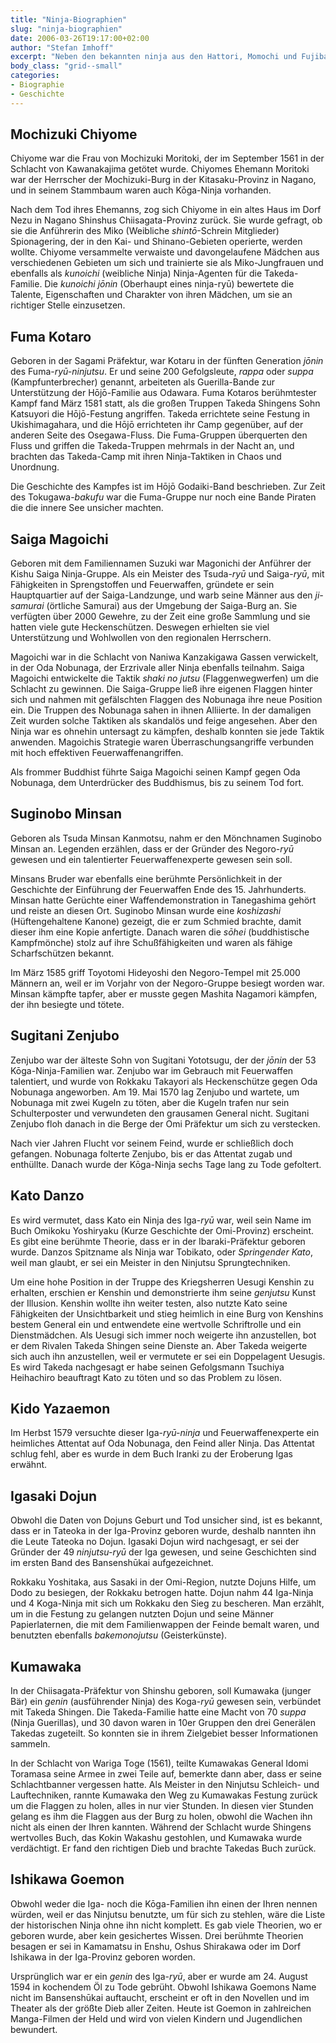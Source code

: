 ```yaml
---
title: "Ninja-Biographien"
slug: "ninja-biographien"
date: 2006-03-26T19:17:00+02:00
author: "Stefan Imhoff"
excerpt: "Neben den bekannten ninja aus den Hattori, Momochi und Fujibayahi-Clans habe es noch weitere ninja, die sich in der Geschichte einen Namen machten."
body_class: "grid--small"
categories:
- Biographie
- Geschichte
---
```


## Mochizuki Chiyome

Chiyome war die Frau von Mochizuki Moritoki, der im September 1561 in der Schlacht von Kawanakajima getötet wurde. Chiyomes Ehemann Moritoki war der Herrscher der Mochizuki-Burg in der Kitasaku-Provinz in Nagano, und in seinem Stammbaum waren auch Kōga-Ninja vorhanden.

Nach dem Tod ihres Ehemanns, zog sich Chiyome in ein altes Haus im Dorf Nezu in Nagano Shinshus Chiisagata-Provinz zurück. Sie wurde gefragt, ob sie die Anführerin des Miko (Weibliche *shintō*-Schrein Mitglieder) Spionagering, der in den Kai- und Shinano-Gebieten operierte, werden wollte. Chiyome versammelte verwaiste und davongelaufene Mädchen aus verschiedenen Gebieten um sich und trainierte sie als Miko-Jungfrauen und ebenfalls als *kunoichi* (weibliche Ninja) Ninja-Agenten für die Takeda-Familie. Die *kunoichi* *jōnin* (Oberhaupt eines ninja-ryū) bewertete die Talente, Eigenschaften und Charakter von ihren Mädchen, um sie an richtiger Stelle einzusetzen.


## Fuma Kotaro

Geboren in der Sagami Präfektur, war Kotaru in der fünften Generation *jōnin* des Fuma-*ryū-ninjutsu*. Er und seine 200 Gefolgsleute, *rappa* oder *suppa* (Kampfunterbrecher) genannt, arbeiteten als Guerilla-Bande zur Unterstützung der Hōjō-Familie aus Odawara. Fuma Kotaros berühmtester Kampf fand März 1581 statt, als die großen Truppen Takeda Shingens Sohn Katsuyori die Hōjō-Festung angriffen. Takeda errichtete seine Festung in Ukishimagahara, und die Hōjō errichteten ihr Camp gegenüber, auf der anderen Seite des Osegawa-Fluss. Die Fuma-Gruppen überquerten den Fluss und griffen die Takeda-Truppen mehrmals in der Nacht an, und brachten das Takeda-Camp mit ihren Ninja-Taktiken in Chaos und Unordnung.

Die Geschichte des Kampfes ist im Hōjō Godaiki-Band beschrieben. Zur Zeit des Tokugawa-*bakufu* war die Fuma-Gruppe nur noch eine Bande Piraten die die innere See unsicher machten.


## Saiga Magoichi

Geboren mit dem Familiennamen Suzuki war Magonichi der Anführer der Kishu Saiga Ninja-Gruppe. Als ein Meister des Tsuda-*ryū* und Saiga-*ryū*, mit Fähigkeiten in Sprengstoffen und Feuerwaffen, gründete er sein Hauptquartier auf der Saiga-Landzunge, und warb seine Männer aus den *ji-samurai* (örtliche Samurai) aus der Umgebung der Saiga-Burg an. Sie verfügten über 2000 Gewehre, zu der Zeit eine große Sammlung und sie hatten viele gute Heckenschützen. Deswegen erhielten sie viel Unterstützung und Wohlwollen von den regionalen Herrschern.

Magoichi war in die Schlacht von Naniwa Kanzakigawa Gassen verwickelt, in der Oda Nobunaga, der Erzrivale aller Ninja ebenfalls teilnahm. Saiga Magoichi entwickelte die Taktik *shaki no jutsu* (Flaggenwegwerfen) um die Schlacht zu gewinnen. Die Saiga-Gruppe ließ ihre eigenen Flaggen hinter sich und nahmen mit gefälschten Flaggen des Nobunaga ihre neue Position ein. Die Truppen des Nobunaga sahen in ihnen Alliierte. In der damaligen Zeit wurden solche Taktiken als skandalös und feige angesehen. Aber den Ninja war es ohnehin untersagt zu kämpfen, deshalb konnten sie jede Taktik anwenden. Magoichis Strategie waren Überraschungsangriffe verbunden mit hoch effektiven Feuerwaffenangriffen.

Als frommer Buddhist führte Saiga Magoichi seinen Kampf gegen Oda Nobunaga, dem Unterdrücker des Buddhismus, bis zu seinem Tod fort.


## Suginobo Minsan

Geboren als Tsuda Minsan Kanmotsu, nahm er den Mönchnamen Suginobo Minsan an. Legenden erzählen, dass er der Gründer des Negoro-*ryū* gewesen und ein talentierter Feuerwaffenexperte gewesen sein soll.

Minsans Bruder war ebenfalls eine berühmte Persönlichkeit in der Geschichte der Einführung der Feuerwaffen Ende des 15. Jahrhunderts. Minsan hatte Gerüchte einer Waffendemonstration in Tanegashima gehört und reiste an diesen Ort. Suginobo Minsan wurde eine *koshizashi* (Hüftengehaltene Kanone) gezeigt, die er zum Schmied brachte, damit dieser ihm eine Kopie anfertigte. Danach waren die *sōhei* (buddhistische Kampfmönche) stolz auf ihre Schußfähigkeiten und waren als fähige Scharfschützen bekannt.

Im März 1585 griff Toyotomi Hideyoshi den Negoro-Tempel mit 25.000 Männern an, weil er im Vorjahr von der Negoro-Gruppe besiegt worden war. Minsan kämpfte tapfer, aber er musste gegen Mashita Nagamori kämpfen, der ihn besiegte und tötete.


## Sugitani Zenjubo

Zenjubo war der älteste Sohn von Sugitani Yototsugu, der der *jōnin* der 53 Kōga-Ninja-Familien war. Zenjubo war im Gebrauch mit Feuerwaffen talentiert, und wurde von Rokkaku Takayori als Heckenschütze gegen Oda Nobunaga angeworben. Am 19. Mai 1570 lag Zenjubo und wartete, um Nobunaga mit zwei Kugeln zu töten, aber die Kugeln trafen nur sein Schulterposter und verwundeten den grausamen General nicht. Sugitani Zenjubo floh danach in die Berge der Omi Präfektur um sich zu verstecken.

Nach vier Jahren Flucht vor seinem Feind, wurde er schließlich doch gefangen. Nobunaga folterte Zenjubo, bis er das Attentat zugab und enthüllte. Danach wurde der Kōga-Ninja sechs Tage lang zu Tode gefoltert.


## Kato Danzo

Es wird vermutet, dass Kato ein Ninja des Iga-*ryū* war, weil sein Name im Buch Omikoku Yoshiryaku (Kurze Geschichte der Omi-Provinz) erscheint. Es gibt eine berühmte Theorie, dass er in der Ibaraki-Präfektur geboren wurde. Danzos Spitzname als Ninja war Tobikato, oder *Springender Kato*, weil man glaubt, er sei ein Meister in den Ninjutsu Sprungtechniken.

Um eine hohe Position in der Truppe des Kriegsherren Uesugi Kenshin zu erhalten, erschien er Kenshin und demonstrierte ihm seine *genjutsu* Kunst der Illusion. Kenshin wollte ihn weiter testen, also nutzte Kato seine Fähigkeiten der Unsichtbarkeit und stieg heimlich in eine Burg von Kenshins bestem General ein und entwendete eine wertvolle Schriftrolle und ein Dienstmädchen. Als Uesugi sich immer noch weigerte ihn anzustellen, bot er dem Rivalen Takeda Shingen seine Dienste an. Aber Takeda weigerte sich auch ihn anzustellen, weil er vermutete er sei ein Doppelagent Uesugis. Es wird Takeda nachgesagt er habe seinen Gefolgsmann Tsuchiya Heihachiro beauftragt Kato zu töten und so das Problem zu lösen.


## Kido Yazaemon

Im Herbst 1579 versuchte dieser Iga-*ryū-ninja* und Feuerwaffenexperte ein heimliches Attentat auf Oda Nobunaga, den Feind aller Ninja. Das Attentat schlug fehl, aber es wurde in dem Buch Iranki zu der Eroberung Igas erwähnt.


## Igasaki Dojun

Obwohl die Daten von Dojuns Geburt und Tod unsicher sind, ist es bekannt, dass er in Tateoka in der Iga-Provinz geboren wurde, deshalb nannten ihn die Leute Tateoka no Dojun. Igasaki Dojun wird nachgesagt, er sei der Gründer der 49 *ninjutsu-ryū* der Iga gewesen, und seine Geschichten sind im ersten Band des Bansenshūkai aufgezeichnet.

Rokkaku Yoshitaka, aus Sasaki in der Omi-Region, nutzte Dojuns Hilfe, um Dodo zu besiegen, der Rokkaku betrogen hatte. Dojun nahm 44 Iga-Ninja und 4 Koga-Ninja mit sich um Rokkaku den Sieg zu bescheren. Man erzählt, um in die Festung zu gelangen nutzten Dojun und seine Männer Papierlaternen, die mit dem Familienwappen der Feinde bemalt waren, und benutzten ebenfalls *bakemonojutsu* (Geisterkünste).


## Kumawaka

In der Chiisagata-Präfektur von Shinshu geboren, soll Kumawaka (junger Bär) ein *genin* (ausführender Ninja) des Koga-*ryū* gewesen sein, verbündet mit Takeda Shingen. Die Takeda-Familie hatte eine Macht von 70 *suppa* (Ninja Guerillas), und 30 davon waren in 10er Gruppen den drei Generälen Takedas zugeteilt. So konnten sie in ihrem Zielgebiet besser Informationen sammeln.

In der Schlacht von Wariga Toge (1561), teilte Kumawakas General Idomi Toramasa seine Armee in zwei Teile auf, bemerkte dann aber, dass er seine Schlachtbanner vergessen hatte. Als Meister in den Ninjutsu Schleich- und Lauftechniken, rannte Kumawaka den Weg zu Kumawakas Festung zurück um die Flaggen zu holen, alles in nur vier Stunden. In diesen vier Stunden gelang es ihm die Flaggen aus der Burg zu holen, obwohl die Wachen ihn nicht als einen der Ihren kannten. Während der Schlacht wurde Shingens wertvolles Buch, das Kokin Wakashu gestohlen, und Kumawaka wurde verdächtigt. Er fand den richtigen Dieb und brachte Takedas Buch zurück.


## Ishikawa Goemon

Obwohl weder die Iga- noch die Kōga-Familien ihn einen der Ihren nennen würden, weil er das Ninjutsu benutzte, um für sich zu stehlen, wäre die Liste der historischen Ninja ohne ihn nicht komplett. Es gab viele Theorien, wo er geboren wurde, aber kein gesichertes Wissen. Drei berühmte Theorien besagen er sei in Kamamatsu in Enshu, Oshus Shirakawa oder im Dorf Ishikawa in der Iga-Provinz geboren worden.

Ursprünglich war er ein *genin* des Iga-*ryū*, aber er wurde am 24. August 1594 in kochendem Öl zu Tode gebrüht. Obwohl Ishikawa Goemons Name nicht im Bansenshūkai auftaucht, erscheint er oft in den Novellen und im Theater als der größte Dieb aller Zeiten. Heute ist Goemon in zahlreichen Manga-Filmen der Held und wird von vielen Kindern und Jugendlichen bewundert.
